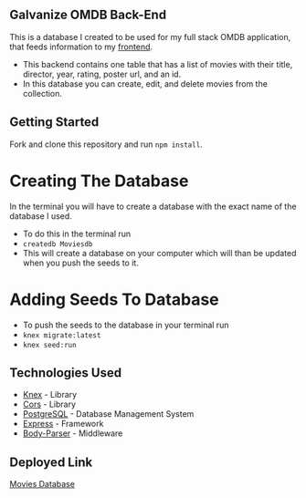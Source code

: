 ## Galvanize OMDB Back-End
This is a database I created to be used for my full stack OMDB application, that feeds information to my [frontend](https://github.com/daneparke/Movies-Frontend). 
* This backend contains one table that has a list of movies with their title, director, year, rating, poster url, and an id.
* In this database you can create, edit, and delete movies from the collection.

## Getting Started

Fork and clone this repository and run `npm install`. 

# Creating The Database
In the terminal you will have to create a database with the exact name of the database I used.
* To do this in the terminal run 
* `createdb Moviesdb`
* This will create a database on your computer which will than be updated when you push the seeds to it.

# Adding Seeds To Database
* To push the seeds to the database in your terminal run 
* `knex migrate:latest`
* `knex seed:run`

## Technologies Used
* [Knex](https://knexjs.org/) - Library
* [Cors](https://developer.mozilla.org/en-US/docs/Web/HTTP/CORS) - Library
* [PostgreSQL](https://www.postgresql.org/docs/) - Database Management System
* [Express](https://expressjs.com/) - Framework
* [Body-Parser](https://github.com/expressjs/body-parser) - Middleware

## Deployed Link
[Movies Database](https://danemoviesdb.herokuapp.com/movies)


